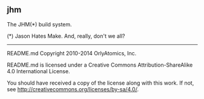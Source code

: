 ## jhm

The JHM(*) build system.

(*) Jason Hates Make. And, really, don't we all?

-----

README.md Copyright 2010-2014 OrlyAtomics, Inc.

README.md is licensed under a Creative Commons Attribution-ShareAlike 4.0 International License.

You should have received a copy of the license along with this work. If not, see <http://creativecommons.org/licenses/by-sa/4.0/>.
